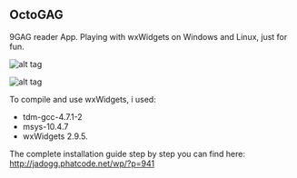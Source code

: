 ## OctoGAG

9GAG reader App. Playing with wxWidgets on Windows and Linux, just for fun.

![alt tag](http://i.imgur.com/KlzWsum.png)

![alt tag](http://i.imgur.com/75kRUaX.png)

To compile and use wxWidgets, i used:
* tdm-gcc-4.7.1-2
* msys-10.4.7
* wxWidgets 2.9.5.

The complete installation guide step by step you can find here: http://jadogg.phatcode.net/wp/?p=941
